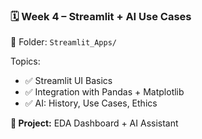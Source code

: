 ### 🗓️ Week 4 – Streamlit + AI Use Cases

📁 Folder: `Streamlit_Apps/`

Topics:
- ✅ Streamlit UI Basics
- ✅ Integration with Pandas + Matplotlib
- ✅ AI: History, Use Cases, Ethics

**🎯 Project:** EDA Dashboard + AI Assistant